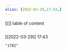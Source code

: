 ```yaml
---
alias: [2022-03-29,17:43,]
---
```

[[]]
table of content
```toc
```

[[2022-03-29]] 17:43

```query
"1782"
```